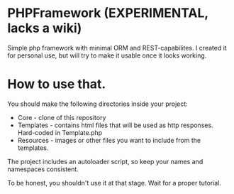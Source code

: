 
# PHPFramework (EXPERIMENTAL, lacks a wiki)
Simple php framework with minimal ORM and REST-capabilites.
I created it for personal use, but will try to make it usable once it looks working.

# How to use that.
You should make the following directories inside your project:
* Core - clone of this repository
* Templates - contains html files that will be used as http responses. Hard-coded in Template.php
* Resources - images or other files you want to include from the templates.

The project includes an autoloader script, so keep your names and namespaces consistent.

To be honest, you shouldn't use it at that stage. Wait for a proper tutorial.


